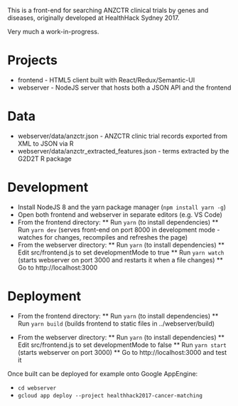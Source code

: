 This is a front-end for searching ANZCTR clinical trials by genes and diseases, originally developed at HealthHack Sydney 2017.

Very much a work-in-progress.

Projects
================

* frontend - HTML5 client built with React/Redux/Semantic-UI
* webserver - NodeJS server that hosts both a JSON API and the frontend

Data
===============

* webserver/data/anzctr.json - ANZCTR clinic trial records exported from XML to JSON via R
* webserver/data/anzctr_extracted_features.json - terms extracted by the G2D2T R package


Development
================

* Install NodeJS 8 and the yarn package manager (`npm install yarn -g`)
* Open both frontend and webserver in separate editors (e.g. VS Code)
* From the frontend directory:
** Run `yarn` (to install dependencies)
** Run `yarn dev` (serves front-end on port 8000 in development mode - watches for changes, recompiles and refreshes the page)
* From the webserver directory:
** Run `yarn` (to install dependencies)
** Edit src/frontend.js to set developmentMode to true
** Run `yarn watch` (starts webserver on port 3000 and restarts it when a file changes)
** Go to http://localhost:3000

Deployment
=========================
* From the frontend directory:
** Run `yarn` (to install dependencies)
** Run `yarn build` (builds frontend to static files in ../webserver/build)

* From the webserver directory:
** Run `yarn` (to install dependencies)
** Edit src/frontend.js to set developmentMode to false
** Run `yarn start` (starts webserver on port 3000)
** Go to http://localhost:3000 and test it

Once built can be deployed for example onto Google AppEngine:
* `cd webserver`
* `gcloud app deploy --project healthhack2017-cancer-matching`
